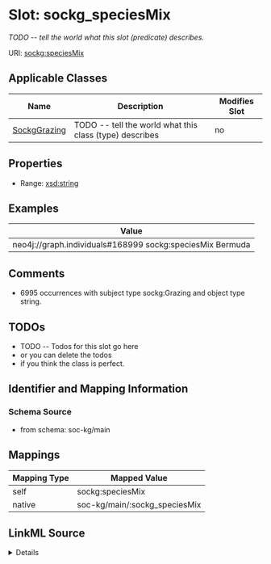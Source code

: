 

# Slot: sockg_speciesMix


_TODO -- tell the world what this slot (predicate) describes._





URI: [sockg:speciesMix](http://www.semanticweb.org/sockg/ontologies/2024/0/soil-carbon-ontology/speciesMix)



<!-- no inheritance hierarchy -->





## Applicable Classes

| Name | Description | Modifies Slot |
| --- | --- | --- |
| [SockgGrazing](../classes/SockgGrazing.md) | TODO -- tell the world what this class (type) describes |  no  |







## Properties

* Range: [xsd:string](http://www.w3.org/2001/XMLSchema#string)






## Examples

| Value |
| --- |
| neo4j://graph.individuals#168999 sockg:speciesMix Bermuda |

## Comments

* 6995 occurrences with subject type sockg:Grazing and object type string.

## TODOs

* TODO -- Todos for this slot go here
* or you can delete the todos
* if you think the class is perfect.

## Identifier and Mapping Information







### Schema Source


* from schema: soc-kg/main




## Mappings

| Mapping Type | Mapped Value |
| ---  | ---  |
| self | sockg:speciesMix |
| native | soc-kg/main/:sockg_speciesMix |




## LinkML Source

<details>
```yaml
name: sockg_speciesMix
description: TODO -- tell the world what this slot (predicate) describes.
todos:
- TODO -- Todos for this slot go here
- or you can delete the todos
- if you think the class is perfect.
comments:
- 6995 occurrences with subject type sockg:Grazing and object type string.
examples:
- value: neo4j://graph.individuals#168999 sockg:speciesMix Bermuda
from_schema: soc-kg/main
rank: 1000
slot_uri: sockg:speciesMix
alias: sockg_speciesMix
domain_of:
- sockg_Grazing
range: string

```
</details>